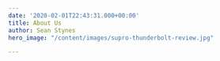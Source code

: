 ```yaml
---
date: '2020-02-01T22:43:31.000+00:00'
title: About Us
author: Sean Stynes
hero_image: "/content/images/supro-thunderbolt-review.jpg"

---
```

